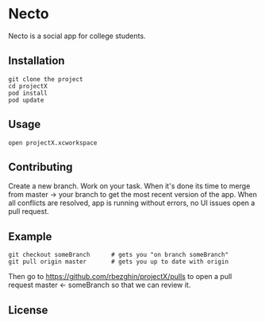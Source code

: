 # Necto

Necto is a social app for college students.

## Installation
```
git clone the project
cd projectX
pod install
pod update
```
## Usage
```
open projectX.xcworkspace 
```
## Contributing

Create a new branch. 
Work on your task.
When it's done its time to merge from master -> your branch to get the most recent version of the app.
When all conflicts are resolved, app is running without errors, no UI issues open a pull request.

## Example

```
git checkout someBranch      # gets you "on branch someBranch"
git pull origin master       # gets you up to date with origin
```

Then go to https://github.com/rbezghin/projectX/pulls to open a pull request master <- someBranch 
so that we can review it.


## License
 
